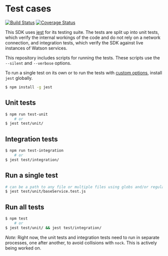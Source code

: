 # Test cases
[![Build Status](https://secure.travis-ci.org/watson-developer-cloud/node-sdk.png)](http://travis-ci.org/watson-developer-cloud/node-sdk)
[![Coverage Status](https://codecov.io/gh/watson-developer-cloud/node-sdk/branch/master/graph/badge.svg)](https://codecov.io/gh/watson-developer-cloud/node-sdk)

This SDK uses [jest](https://jestjs.io/) for its testing suite. The tests are split up into unit tests, which verify the internal workings of the code and do not rely on a network connection, and integration tests, which verify the SDK against live instances of Watson services.

This repository includes scripts for running the tests. These scripts use the `--silent` and `--verbose` options.

To run a single test on its own or to run the tests with [custom options](https://jestjs.io/docs/en/cli), install `jest` globally.
```sh
$ npm install -g jest
```

## Unit tests

```sh
$ npm run test-unit
    # or
$ jest test/unit/
```

## Integration tests

```sh
$ npm run test-integration
    # or
$ jest test/integration/
```

## Run a single test

```sh
# can be a path to any file or multiple files using globs and/or regular expressions
$ jest test/unit/baseService.test.js
```

## Run all tests
```sh
$ npm test
    # or
$ jest test/unit/ && jest test/integration/
```

_Note:_ Right now, the unit tests and integration tests need to run in separate processes, one after another, to avoid collisions with `nock`. This is actively being worked on.
